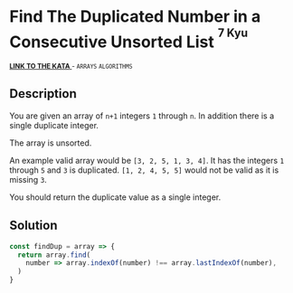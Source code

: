 <h1>Find The Duplicated Number in a Consecutive Unsorted List <sup><sup>7 Kyu</sup></sup></h1>

<sup>
  <a href="https://www.codewars.com/kata/558dd9a1b3f79dc88e000001">
    <strong>LINK TO THE KATA</strong>
  </a> - <code>ARRAYS</code> <code>ALGORITHMS</code>
</sup>

## Description

You are given an array of `n+1` integers `1` through `n`. In addition there is a single duplicate integer.

The array is unsorted.

An example valid array would be `[3, 2, 5, 1, 3, 4]`. It has the integers `1` through `5` and `3` is duplicated. `[1, 2, 4, 5, 5]` would not be valid as it is missing `3`.

You should return the duplicate value as a single integer.

## Solution

```javascript
const findDup = array => {
  return array.find(
    number => array.indexOf(number) !== array.lastIndexOf(number),
  )
}
```
